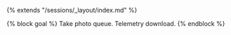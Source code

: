 {% extends "/sessions/_layout/index.md" %}

{% block goal %}
Take photo queue. Telemetry download.
{% endblock %}
